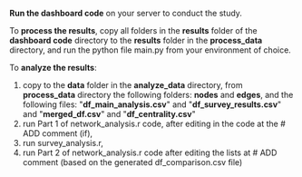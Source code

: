 **Run the dashboard code** on your server to conduct the study.

To **process the results**, copy all folders in the **results** folder of the **dashboard code** directory to the **results** folder in the **process_data** directory, and run the python file main.py from your environment of choice.

To **analyze the results**:
                
1. copy to the **data** folder in the **analyze_data** directory, from **process_data** directory the following folders: **nodes** and **edges**, and the following files: "**df_main_analysis.csv**" and "**df_survey_results.csv**" and "**merged_df.csv**" and "**df_centrality.csv**"
2. run Part 1 of network_analysis.r code, 
after editing in the code at the # ADD comment (if),
3. run survey_analysis.r,
4. run Part 2 of network_analysis.r code after editing the lists at # ADD comment (based on the generated df_comparison.csv file)

